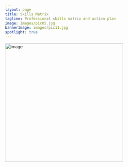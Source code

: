 ```yaml
---
layout: page
title: Skills Matrix
tagline: Professional skills matrix and action plan
image: images/pic05.jpg
bannerImage: images/pic11.jpg
spotlight: true
---
```


<img width="389" alt="image" src="https://github.com/rhysdore/UoE-forty/assets/97992834/19507f2f-177e-4499-ad19-1e1464402f96">
